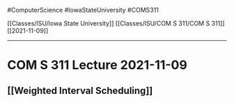 #ComputerScience  #IowaStateUniversity #COMS311 


[[Classes/ISU/Iowa State University]] [[Classes/ISU/COM S 311/COM S 311]] [[2021-11-09]]

---

# COM S 311 Lecture 2021-11-09

## [[Weighted Interval Scheduling]]